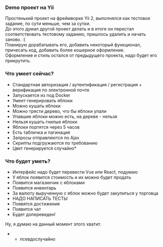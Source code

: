 ### Demo проект на Yii
Простенький проект на фреймворке Yii 2, выполнялся как тестовое задание, по сути меньше, чем за сутки. <br>
До этого думал другой проект делать и в итоге он перестал соответствовать тестовому заданию, пришлось удалить и начать заново. :( <br>
Планирую дорабатывать его, добавить некоторый функционал, причесать код, добавить более кошерное оформление. <br>
Оформление и стиль остался от предыдущего проекта, надо будет его прикрутить.

### Что умеет сейчас?
- Стандартная авторизация / аутентификация / регистрация + верификация по электронной почте
- Запускается из под Docker
- Умеет генерировать яблоки
- Можно кушать яблоки
- Можно трясти дерево, что бы яблоки упали
- Упавшие яблоки можно есть, на дереве - нельзя
- Нельзя кушать гнилые яблоки
- Яблоки портятся через 5 часов
- Есть табличка и пагинация
- Запросы отправляются по Ajax
- Скрипты подгружаются по требованию
- Цвет генерируется случайно*

### Что будет уметь?
- Интерфейс надо будет перевести Vue или React, подумаю
- У яблок появится стоимость и их можно будет продать
- Появится магазинчик с яблоками
- Появится инвентарь
- За валюту вырученную с яблок можно будет закупиться у торговца
- НАДО НАПИСАТЬ ТЕСТЫ
- Появятся достижения
- Появится чат
- Будет допереведен!

Ну, я думаю на данный момент этого хватит.

* - псевдослучайно